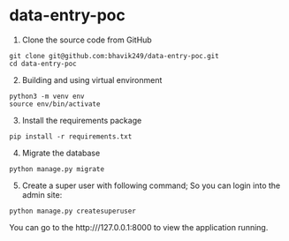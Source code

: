 # data-entry-poc

1. Clone the source code from GitHub
```
git clone git@github.com:bhavik249/data-entry-poc.git
cd data-entry-poc
```

2. Building and using virtual environment 
```
python3 -m venv env
source env/bin/activate
```

3. Install the requirements package
```
pip install -r requirements.txt
```

4. Migrate the database

```
python manage.py migrate
```

5. Create a super user with following command; So you can login into the admin site:

```
python manage.py createsuperuser
```

You can go to the http:///127.0.0.1:8000 to view the application running.